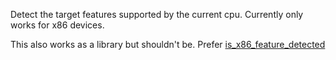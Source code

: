 Detect the target features supported by the current cpu. Currently only works
for x86 devices.

This also works as a library but shouldn't be. Prefer 
[is_x86_feature_detected](https://doc.rust-lang.org/std/macro.is_x86_feature_detected.html)

